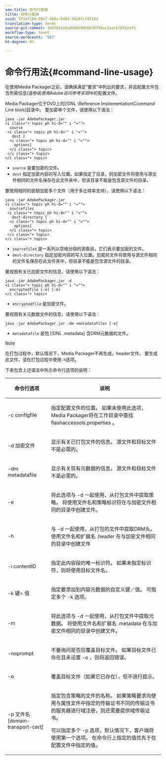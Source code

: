 ```yaml
---
seo-title: 命令行使用
title: 命令行使用
uuid: 5f24f18d-09ef-400a-9404-50a9fcf4316d
translation-type: tm+mt
source-git-commit: 1b9792a10ad606b99b6639799ac2aacb707b2af5
workflow-type: tm+mt
source-wordcount: '567'
ht-degree: 0%

---
```



# 命令行用法{#command-line-usage}

在使用Media Packager之前，请确保满足“要求”中列出的要求，并且配置文件包含所需信息(请参阅&#x200B;*使用Adobe访问参考实现*&#x200B;中的配置文件。

Media Packager位于DVD上的[!DNL \Reference Implementation\Command Line tools]目录中。 要加密单个文件，请使用以下语法：

```
java -jar AdobePackager.jar  
<i class="+ topic ph hi-d="" i "="">
  source  
 <i class="+ topic ph hi-d="" i "="">
   dest [ 
  <i class="+ topic ph hi-d="" i "="">
    options] 
  </i class="+ topic> 
 </i class="+ topic> 
</i class="+ topic>
```

* `source` 是要加密的文件。
* `dest` 指定加密内容的写入位置。如果指定了目录，则加密文件将使用与源文件相同的文件名保存在此文件夹中，但该目录不能是包含源文件的目录。

要使用相同的密钥加密多个文件（用于多比特率支持），请使用以下语法：

```
java -jar AdobePackager.jar  
<i class="+ topic ph hi-d="" i "="">
  sourcefiles  
 <i class="+ topic ph hi-d="" i "="">
   dest-directory [ 
  <i class="+ topic ph hi-d="" i "="">
    options] 
  </i class="+ topic> 
 </i class="+ topic> 
</i class="+ topic>
```

* `sourcefiles` 是一系列以空格分隔的源条目，它们表示要加密的文件。
* `dest-directory` 指定加密内容的写入位置。加密的文件将使用与源文件相同的文件名保存在此文件夹中，但目录不能是包含源文件的目录。

要视图有关已加密文件的信息，请使用以下语法：

```
java -jar AdobePackager.jar -d  
<i class="+ topic ph hi-d="" i "="">
  encryptedfile [-e] [-m] 
</i class="+ topic>
```

* `encryptedfile` 是加密文件。

要视图有关元数据文件的信息，请使用以下语法：

```
java -jar AdobePackager.jar -dm <metadatafile> [-e]
```

* `metadatafile` 是包 [!DNL .metadata] 含DRM元数据的文件。

>[!NOTE]
>
>在打包过程中，默认情况下，Media Packager不再生成。header文件。 要生成此文件，请在打包过程中使用`-h`选项。

下表包含上述语法中所示命令行选项的说明：

<table frame="all" colsep="1" rowsep="1" class="+ topic/table adobe-d/table " id="table_wgz_spy_n4"> 
 <thead class="- topic/thead "> 
  <tr rowsep="1" class="- topic/row "> 
   <th colname="1" class="- topic/entry entry"> <p class="- topic/p ">命令行选项 </p> </th> 
   <th colname="2" class="- topic/entry entry"> <p class="- topic/p ">说明 </p> </th> 
  </tr> 
 </thead>
 <tbody class="- topic/tbody "> 
  <tr rowsep="1" class="- topic/row "> 
   <td colname="1" class="- topic/entry "> <p class="- topic/p ">-c <span class="+ topic/ph pr-d/codeph codeph"> configfile </span> </p> </td> 
   <td colname="2" class="- topic/entry "> <p class="- topic/p ">指定配置文件的位置。 如果未使用此选项，Media Packager将在工作目录中查找<span class="filepath"> flashaccessols.properties </span>。 </p> </td> 
  </tr> 
  <tr rowsep="1" class="- topic/row "> 
   <td colname="1" class="- topic/entry "> <p class="- topic/p ">-d <span class="+ topic/ph pr-d/codeph codeph">加密文件</span> </p> </td> 
   <td colname="2" class="- topic/entry "> <p class="- topic/p ">显示有关已打包文件的信息。 源文件和目标文件不是必需的。 </p> </td> 
  </tr> 
  <tr rowsep="1" class="- topic/row "> 
   <td colname="1" class="- topic/entry "> <p class="- topic/p ">-dm <span class="+ topic/ph pr-d/codeph codeph"> metadatafile </span> </p> </td> 
   <td colname="2" class="- topic/entry "> <p class="- topic/p ">显示有关现有元数据的信息。 源文件和目标文件不是必需的。 </p> </td> 
  </tr> 
  <tr rowsep="1" class="- topic/row "> 
   <td colname="1" class="- topic/entry "> <p class="- topic/p ">-e </p> </td> 
   <td colname="2" class="- topic/entry "> <p class="- topic/p ">将此选项与<span class="codeph"> -d </span>一起使用，从打包文件中提取策略。 将使用文件名和策略标识符在与加密文件相同的目录中创建文件。 </p> </td> 
  </tr> 
  <tr rowsep="1" class="- topic/row "> 
   <td colname="1" class="- topic/entry "> <p class="- topic/p ">-h </p> </td> 
   <td colname="2" class="- topic/entry "> <p class="- topic/p ">与<span class="codeph"> -d </span>一起使用，从打包的文件中提取DRM头。 使用文件名和扩展名<span class="filepath"> .header </span>在与加密文件相同的目录中创建文件 </p> </td> 
  </tr> 
  <tr rowsep="1" class="- topic/row "> 
   <td colname="1" class="- topic/entry "> <p class="- topic/p ">-i <span class="+ topic/ph pr-d/codeph codeph"> contentID </span> </p> </td> 
   <td colname="2" class="- topic/entry "> <p class="- topic/p ">指定此内容段的唯一标识符。 如果未指定标识符，则将使用目标文件名。 </p> </td> 
  </tr> 
  <tr rowsep="1" class="- topic/row "> 
   <td colname="1" class="- topic/entry "> <p class="- topic/p ">-k <span class="+ topic/ph pr-d/codeph codeph">键</span>= <span class="+ topic/ph pr-d/codeph codeph">值</span> </p> </td> 
   <td colname="2" class="- topic/entry "> <p class="- topic/p ">指定要添加到内容元数据的自定义键／值。 可指定多个<span class="codeph"> -k </span>选项。 </p> </td> 
  </tr> 
  <tr rowsep="1" class="- topic/row "> 
   <td colname="1" class="- topic/entry "> <p class="- topic/p ">-m </p> </td> 
   <td colname="2" class="- topic/entry "> <p class="- topic/p ">将此选项与<span class="codeph"> -d </span>一起使用，从打包文件中提取元数据。 将使用文件名和扩展名<span class="codeph"> .metadata </span>在与加密文件相同的目录中创建文件。 </p> </td> 
  </tr> 
  <tr rowsep="1" class="- topic/row "> 
   <td colname="1" class="- topic/entry "> <p class="- topic/p ">-noprompt </p> </td> 
   <td colname="2" class="- topic/entry "> <p class="- topic/p ">不要询问是否应覆盖目标文件。 如果目标文件已存在且未设置<span class="codeph"> -o </span>，则将返回错误。 </p> </td> 
  </tr> 
  <tr rowsep="1" class="- topic/row "> 
   <td colname="1" class="- topic/entry "> <p class="- topic/p ">-o </p> </td> 
   <td colname="2" class="- topic/entry "> <p class="- topic/p ">覆盖目标文件（如果它已存在），但不进行提示。 </p> </td> 
  </tr> 
  <tr rowsep="0" class="- topic/row "> 
   <td colname="1" class="- topic/entry "> <p class="- topic/p ">-p <span class="+ topic/ph pr-d/codeph codeph">文件名[domain-transport-cert] </span> </p> </td> 
   <td colname="2" class="- topic/entry "> <p class="- topic/p ">指定包含策略的文件的名称。 如果策略要求向使用与属性文件中指定的传输证书不同的传输证书的服务器进行域注册，则还需要提供域传输证书。 </p> <p class="- topic/p ">可以指定多个<span class="codeph"> -p </span>选项，默认情况下，客户端将使用第一个选项。 在命令行上指定的值优先于在配置文件中指定的值。 </p> </td> 
  </tr> 
 </tbody> 
</table>


